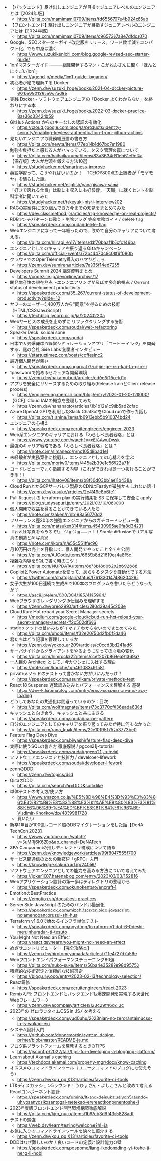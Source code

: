 - 【バックエンド】駆け出しエンジニアが目指すジュニアレベルのエンジニアとは【2024年版】
    - https://qiita.com/mamimami0709/items/fd6556707e4b924c65ab
- 【フロントエンド】駆け出しエンジニアが目指すジュニアレベルのエンジニアとは【2024年版】
    - https://qiita.com/mamimami0709/items/c9657367a8e7dfdca070
- Google、SEOスターターガイド改定版をリリース。ワード数半減でコンパクト化、でも中身は濃く
    - https://www.suzukikenichi.com/blog/google-revised-seo-starter-guide/
- 1on1マスターガイド ―――組織開発するマン・こがねんさんに聞く「ほんとにすごい1on1」
    - https://agend.jp/media/1on1-guide-koganen/
- 初心者が絵で理解する Docker
    - https://zenn.dev/suzuki_hoge/books/2021-04-docker-picture-60fbe950136be9c7ad85
- 実践 Docker - ソフトウェアエンジニアの「Docker よくわからない」を終わりにする本
    - https://zenn.dev/suzuki_hoge/books/2022-03-docker-practice-8ae36c33424b59    
- GitHub Actions からのキーなしの認証の有効化
    - https://cloud.google.com/blog/ja/products/identity-security/enabling-keyless-authentication-from-github-actions
- 見たいエンジニアの職務経歴書の書き方
    - https://qiita.com/newta/items/77eb14b1d67bc7ef1980
- 勉強を負担だと感じる人がハマっている、タスク管理の罠について。
    - https://qiita.com/haihaikazuma/items/83a3634d61eb61e9cf4a
- 【保存版】大人が地頭を鍛える方法10選
    - https://studyhacker.net/smartness-improve
- 英語学習って、こうやればいいのか！　TOEIC®800点の上級者が「モヤモヤ」を晴らした話。
    - https://studyhacker.net/english/yanagisawa-sama
- 「好きで誇れる仕事」は脳にも収入にも好影響。「天職」に就くヒントを脳科学者に聞いてみた
    - https://studyhacker.net/takeyuki-nishi-interview202
- RAGの実案件に取り組んできた今までの知見をまとめてみた
    - https://dev.classmethod.jp/articles/rag-knowledge-on-real-projects/
- RDBアンチパターンと戦う - 削除フラグ 完全攻略ガイド / delete flag
    - https://speakerdeck.com/soudai/delete-flag
- Webエンジニアになって一年経ったので、改めて自分のキャリアについて考える。
    - https://qiita.com/hiiragi_en17/items/ddf70baaf1b5cfc146ba
- エンジニアとしてのキャリアを振り返るQiitaキャンペーン
    - https://qiita.com/official-events/72b44470c9c08f6f080b
- クラウドでのOpenTelemetry導入のハマりどころ
    - https://zenn.dev/sumiren/articles/7a935f14ed7265
- Developers Summit 2024 講演資料まとめ
    - https://codezine.jp/devonline/archive/17
- 開発生産性の現在地点～エンジニアリングが及ぼす多角的視点 / Current status of development productivity
    - https://speakerdeck.com/i35_267/current-status-of-development-productivity?slide=12
- ヤフーのユーザー5,400万人から"同意"を得るための技術（HTML/CSS/JavaScript）
    - https://techblog.lycorp.co.jp/ja/20240220a
- Webサービスの成長を止めずに リファクタリングする技術 
    - https://speakerdeck.com/soudai/web-refactoring
- Speaker Deck: soudai sone
    - https://speakerdeck.com/soudai
- 日本で人気爆発中の経営シミュレーションアプリ「コーヒーインク」を開発する、謎の会社 Side Labs 創業者インタビュー
    - https://startuptimez.com/posts/coffeeinc2
- 最近個人開発が熱い
    - https://speakerdeck.com/sugarcat7/zui-jin-ge-ren-kai-fa-gare-i
- 1passwordで始めるセキュアな開発環境
    - https://zenn.dev/nakamuloud/articles/cd9e5f16cefd1c
- アプリを安全にリリースするための取り組み(Release trainとClient release process)
    - https://engineering.mercari.com/blog/entry/2020-01-20-120000/
- 【GCP】Cloud IAMの概念を整理してみた
    - https://zenn.dev/nananaoto/articles/3b1b12a1c9db5ad2cfac
- Azure OpenAI GPTを利用したSlack ChatBotをCloud runで作った話し
    - https://qiita.com/t_shina/items/b6913ebb5b910374bd24
- エンジニアの心構え    
    - https://speakerdeck.com/recruitengineers/engineer-2023
- Web系エンジニアのキャリアにおける「わらしべ長者戦略」とは
    - https://www.youtube.com/watch?v=eElCAwuDwsk
- 最強のキャリア戦略である「わらしべ長者戦略」とは？
    - https://note.com/simaneco/n/nc10548bad1e1
- 未経験者が実務案件に挑戦し、エンジニアとしての心構えを学ぶ
    - https://qiita.com/moriw0/items/445a2b39e1c56522a71f
- コードレビューでよく指摘する内容（これができれば頭一つ抜けることができる！）
    - https://qiita.com/ihatov08/items/b8f60d03bb1ae11b438a
- Cloud RunとかGCPサーバレス製品のCDNはFastlyが最強かもしれない話-1
    - https://zenn.dev/kusuke/articles/2c4f49c8b6fe1f
- Pull Request の terraform plan の実行結果を S3 に保存して安全に apply
    - https://blog.studysapuri.jp/entry/2021/03/10/080000
- 個人開発で収益を得ることができている人たち
    - https://note.com/zaken/n/nb198a56770d2
- フリーランス歴20年の強強エンジニアからのガチコードレビュー集
    - https://qiita.com/matsuken314/items/45430995ae0fa8d34231
- 『おれは写真をやめるぞ!』 ジョジョ──ッ！！Stable diffusionでリアル写真の創造とAI写真家
    - https://note.com/ikora/n/n55c551ffec96
- 月10万円の売上を目指して、個人開発でやったこと全てを公開
    - https://qiita.com/AJCode/items/6659b8d21619ea4a8f5c
- 複雑な内容をSQLで書く時のコツ！
    - https://qiita.com/NUPDATA/items/8e73b18d96292b692688
- CopilotとPower Automateを使って、あらゆるタスクを自動化でする方法
    - https://twitter.com/chatgptair/status/1761330147486204295
- 女子大生が100日連続で生成AIで100本のプログラムを書いたらどうなったか？
    - https://ascii.jp/elem/000/004/185/4185964/
- Webブラウザのレンダリングの仕組みを理解する
    - https://zenn.dev/oreo2990/articles/280d39a45c203e
- Cloud Run: Hot reload your Secret Manager secrets
    - https://medium.com/google-cloud/cloud-run-hot-reload-your-secret-manager-secrets-ff2c502df666
- staticメソッドの使いみちがイマイチわからないのでまとめてみた
    - https://qiita.com/uhooi/items/f32e20750d2fb0f2da46
- 君たちはどう記事を管理しているか
    - https://zenn.dev/yokoo_an209/articles/c0ccd3bd241ad6
- サーバサイドからクライアントをやるようになっての心境の変化
    - https://qiita.com/himrock922/items/dcef207b869ea91369a2
- 一人目の Architect として、今カウシェに入社する理由
    - https://note.com/kauche/n/n461083491581
- privateメソッドのテストって書かない方がいいんだっけ？
    - https://speakerdeck.com/asumikam/private-methods-test
- React 18 Suspense 遅延読み込みとパフォーマンスを理解する 基礎
    - https://dev-k.hatenablog.com/entry/react-suspension-and-lazy-loading
- どうしてあなたの共通化は間違っているのか：目次
    - https://qiita.com/wolfmagnate/items/73c3770cf036eada630d
- キャッシュと向き合う、キャッシュと共に生きる
    - https://speakerdeck.com/soudai/cache-pattern
- 自分のエンジニアとしてのキャリアを振り返ってみたが特に何もなかった
    - https://qiita.com/rana_kualu/items/20e10f951752b3773be0
- Feature Flag Deep Dive
    - https://speakerdeck.com/biwashi/feature-flag-deep-dive
- 実際に使うSQLの書き方 徹底解説 / pgcon21j-tutorial
    - https://speakerdeck.com/soudai/pgcon21j-tutorial
- ソフトウェアエンジニアと技術力 / developer-lifework
    - https://speakerdeck.com/soudai/developer-lifework
- zennのDDD
    - https://zenn.dev/topics/ddd
- QiitaのDDD
    - https://qiita.com/search?q=DDD&sort=like
- 単体テストの考え方/使い方
    - https://www.amazon.co.jp/%E5%8D%98%E4%BD%93%E3%83%86%E3%82%B9%E3%83%88%E3%81%AE%E8%80%83%E3%81%88%E6%96%B9-%E4%BD%BF%E3%81%84%E6%96%B9-Vladimir-Khorikov/dp/4839981728
    - 買いたい
- 新卒1年目が100億レコード超のDBマイグレーションをした話【DeNA TechCon 2023】
    - https://www.youtube.com/watch?v=SuMRj6K620o&ab_channel=DeNATech    
- SPA Componentの推しディレクトリ構成について語る
    - https://zenn.dev/knowledgework/articles/99f8047555f700
- サービス間通信のための新技術「gRPC」入門
    - https://knowledge.sakura.ad.jp/24059/
- ソフトウェアエンジニアとしての能力を高める方法について考えてみた  
    - https://joker1007.hatenablog.com/entry/2023/03/03/152816
- Webアプリケーション設計の第一歩はディレクトリの整理から  
    - https://speakerdeck.com/okunokentaro/encraft-1
- EmotionのBestPractice
    - https://emotion.sh/docs/best-practices
- Server Side JavaScript のためのバンドル最適化
    - https://speakerdeck.com/mizchi/server-side-javascript-notamenobandoruzui-shi-hua
- Terraform v1.6.0で始めるインフラ単体テスト
    - https://speakerdeck.com/nnydtmg/terraform-v1-dot-6-0deshi-meruinhuradan-ti-tesuto
- You Might Not Need an Effect
    - https://react.dev/learn/you-might-not-need-an-effect
- めざせコントリビューター【完全攻略本】
    - https://zenn.dev/hirotomoyamada/articles/711e4727d7a56e
- Webフロントエンドパフォーマンスチューニング80選
    - https://qiita.com/nuko-suke/items/50ba4e35289e98d95753
- 積極的な技術選定と消極的な技術選定
    - https://blog.uhy.ooo/entry/2023-02-13/technology-selection/
- React研修
    - https://speakerdeck.com/recruitengineers/react-2023
- Remix入門: フロントエンドもバックエンドも爆速開発を実現する次世代Webフレームワーク
    - https://zenn.dev/acompany/articles/123c29f46d213c
- 2023年の ゼロランタイムCSS in JS⚡️ を考える
    - https://speakerdeck.com/yud0uhu/2023nian-no-zerorantaimucss-in-js-wokao-eru
- システム設計入門
    - https://github.com/donnemartin/system-design-primer/blob/master/README-ja.md
- ブログ系プラットフォームを開発するときのTIPS  
    - https://jsconf.jp/2022/talk/tips-for-developing-a-blogging-platform/
- Learn about Akamai's caching
    - https://techdocs.akamai.com/property-mgr/docs/know-caching
- オススメのコマンドラインツール（ユニークコマンドのブログにも使えそう）
    - https://zenn.dev/kou_pg_0131/articles/favorite-cli-tools
- LT&ディスカッション5ラウンド！うひょさん・よしこさんと改めて考えるReactコンポーネント設計
    - https://speakerdeck.com/fumina/lt-and-deisukatusiyon5raundo-uhiyosanyosikosantogai-metekao-erureactkonponentoshe-ji
- 2023年度版フロントエンド開発環境構築徹底解説
    - https://qiita.com/kjm_nuco/items/1b97cb3d9f43c5828adf
- テストの勉強
    - https://web.dev/learn/testing/welcome?hl=ja
- お気に入りのコマンドラインツールを淡々と紹介する
    - https://zenn.dev/kou_pg_0131/articles/favorite-cli-tools
- DDDはなぜ難しいのか / 良いコードの定義と設計能力の壁
    - https://speakerdeck.com/pospome/liang-ikodonoding-yi-toshe-ji-neng-li-nobi